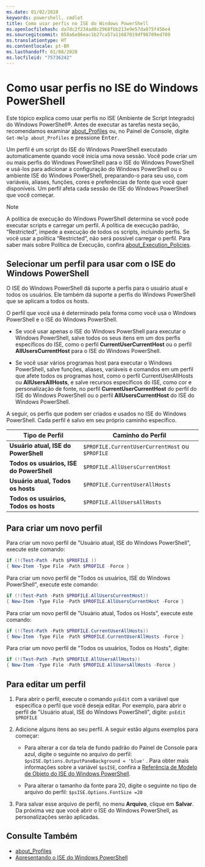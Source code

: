 ```yaml
---
ms.date: 01/02/2020
keywords: powershell, cmdlet
title: Como usar perfis no ISE do Windows PowerShell
ms.openlocfilehash: da7dc2f234ad0c2968fbb213e9e57da875f456e4
ms.sourcegitcommit: 058a6e86eac1b27ca57a11687019df98709ed709
ms.translationtype: HT
ms.contentlocale: pt-BR
ms.lasthandoff: 01/08/2020
ms.locfileid: "75736242"
---
```

# <a name="how-to-use-profiles-in-windows-powershell-ise"></a>Como usar perfis no ISE do Windows PowerShell

Este tópico explica como usar perfis no ISE (Ambiente de Script Integrado) do Windows PowerShell®. Antes de executar as tarefas nesta seção, recomendamos examinar [about_Profiles](/powershell/module/microsoft.powershell.core/about/about_profiles) ou, no Painel de Console, digite `Get-Help about_Profiles` e pressione <kbd>Enter</kbd>.

Um perfil é um script do ISE do Windows PowerShell executado automaticamente quando você inicia uma nova sessão.
Você pode criar um ou mais perfis do Windows PowerShell para o ISE do Windows PowerShell e usá-los para adicionar a configuração do Windows PowerShell ou o ambiente ISE do Windows PowerShell, preparando-o para seu uso, com variáveis, aliases, funções, cores e preferências de fonte que você quer disponíveis. Um perfil afeta cada sessão de ISE do Windows PowerShell que você começar.

> [!NOTE]
> A política de execução do Windows PowerShell determina se você pode executar scripts e carregar um perfil.
> A política de execução padrão, “Restricted”, impede a execução de todos os scripts, incluindo perfis.
> Se você usar a política “Restricted”, não será possível carregar o perfil. Para saber mais sobre Política de Execução, confira [about_Execution_Policies](/powershell/module/microsoft.powershell.core/about/about_execution_policies).

## <a name="selecting-a-profile-to-use-in-the-windows-powershell-ise"></a>Selecionar um perfil para usar com o ISE do Windows PowerShell

O ISE do Windows PowerShell dá suporte a perfis para o usuário atual e todos os usuários. Ele também dá suporte a perfis do Windows PowerShell que se aplicam a todos os hosts.

O perfil que você usa é determinado pela forma como você usa o Windows PowerShell e o ISE do Windows PowerShell.

- Se você usar apenas o ISE do Windows PowerShell para executar o Windows PowerShell, salve todos os seus itens em um dos perfis específicos do ISE, como o perfil **CurrentUserCurrentHost** ou o perfil **AllUsersCurrentHost** para o ISE do Windows PowerShell.

- Se você usar vários programas host para executar o Windows PowerShell, salve funções, aliases, variáveis e comandos em um perfil que afete todos os programas host, como o perfil CurrentUserAllHosts ou **AllUsersAllHosts**, e salve recursos específicos do ISE, como cor e personalização de fonte, no perfil **CurrentUserCurrentHost** do perfil do ISE do Windows PowerShell ou o perfil **AllUsersCurrentHost** do ISE do Windows PowerShell.

A seguir, os perfis que podem ser criados e usados no ISE do Windows PowerShell. Cada perfil é salvo em seu próprio caminho específico.

|           Tipo de Perfil           |                   Caminho do Perfil                   |
| -------------------------------- | ------------------------------------------------ |
| **Usuário atual, ISE do PowerShell** | `$PROFILE.CurrentUserCurrentHost` ou `$PROFILE` |
| **Todos os usuários, ISE do PowerShell**    | `$PROFILE.AllUsersCurrentHost`                   |
| **Usuário atual, Todos os hosts**      | `$PROFILE.CurrentUserAllHosts`                   |
| **Todos os usuários, Todos os hosts**         | `$PROFILE.AllUsersAllHosts`                      |

## <a name="to-create-a-new-profile"></a>Para criar um novo perfil

Para criar um novo perfil de "Usuário atual, ISE do Windows PowerShell", execute este comando:

```powershell
if (!(Test-Path -Path $PROFILE ))
{ New-Item -Type File -Path $PROFILE -Force }
```

Para criar um novo perfil de "Todos os usuários, ISE do Windows PowerShell", execute este comando:

```powershell
if (!(Test-Path -Path $PROFILE.AllUsersCurrentHost))
{ New-Item -Type File -Path $PROFILE.AllUsersCurrentHost -Force }
```

Para criar um novo perfil de "Usuário atual, Todos os Hosts", execute este comando:

```powershell
if (!(Test-Path -Path $PROFILE.CurrentUserAllHosts))
{ New-Item -Type File -Path $PROFILE.CurrentUserAllHosts -Force }
```

Para criar um novo perfil de "Todos os usuários, Todos os Hosts", digite:

```powershell
if (!(Test-Path -Path $PROFILE.AllUsersAllHosts))
{ New-Item -Type File -Path $PROFILE.AllUsersAllHosts -Force }
```

## <a name="to-edit-a-profile"></a>Para editar um perfil

1. Para abrir o perfil, execute o comando `psEdit` com a variável que especifica o perfil que você deseja editar. Por exemplo, para abrir o perfil de "Usuário atual, ISE do Windows PowerShell", digite: `psEdit $PROFILE`

2. Adicione alguns itens ao seu perfil. A seguir estão alguns exemplos para começar:

   - Para alterar a cor da tela de fundo padrão do Painel de Console para azul, digite o seguinte no arquivo do perfil: `$psISE.Options.OutputPaneBackground = 'blue'` . Para obter mais informações sobre a variável `$psISE`, confira a [Referência de Modelo de Objeto do ISE do Windows PowerShell](object-model/The-ISE-Object-Model-Hierarchy.md).

   - Para alterar o tamanho da fonte para 20, digite o seguinte no tipo de arquivo do perfil: `$psISE.Options.FontSize =20`

3. Para salvar esse arquivo de perfil, no menu **Arquivo**, clique em **Salvar**. Da próxima vez que você abrir o ISE do Windows PowerShell, as personalizações serão aplicadas.

## <a name="see-also"></a>Consulte Também

- [about_Profiles](/powershell/module/microsoft.powershell.core/about/about_profiles)
- [Apresentando o ISE do Windows PowerShell](Introducing-the-Windows-PowerShell-ISE.md)

